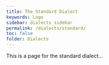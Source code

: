 ```yaml
---
title: The Standard Dialect
keywords: Logo
sidebar: dialects_sidebar
permalink: /dialects/standard/
toc: false
folder: Dialects
---
```



This is a page for the standard dialect...